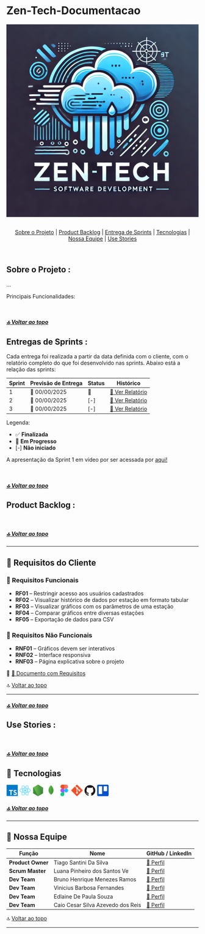 # Zen-Tech-Documentacao
<div>
<img style="vertical-align: middle" alt="logo-Zen-Tech" src="./zen tech logo.webp">
</div>

<span  id="topo">
<br>
<p  align="center">
<a  href="#sobre">Sobre o Projeto</a> |
<a  href="#backlogs">Product Backlog</a> |
<a  href="#sprint">Entrega de Sprints</a> |
<a  href="#tecnologias">Tecnologias</a> |
<a  href="#equipe">Nossa Equipe</a> |
<a  href=#useStories> Use Stories</a>
</p>
<span  id="sobre">  
<br>


<div>
<h2>
Sobre o Projeto : 
</h2>
<p>
...

Principais Funcionalidades:

</p>
</div>

<br>

##### [🔝 Voltar ao topo ](#topo)

<h2 id="sprint">
Entregas de Sprints :
</h2>

Cada entrega foi realizada a partir da data definida com o cliente, com o relatório completo do que foi desenvolvido nas sprints. Abaixo está a relação das sprints:

<div align="center">

| Sprint | Previsão de Entrega | Status | Histórico |
| ------ | -------------------- | ------ | --------- |
|   1    | 📅 00/00/2025        | :construction:  | [:round_pushpin: Ver Relatório]( ) |
|   2    | 📅 00/00/2025        | [-]  | [:round_pushpin: Ver Relatório]( ) |
|   3    | 📅 00/00/2025        | [-]  | [:round_pushpin: Ver Relatório]( ) |

</div>

Legenda:
- :white_check_mark: **Finalizada**
- :construction: **Em Progresso**
- [-] **Não iniciado**

A apresentação da Sprint 1 em vídeo por ser acessada por [aqui!]() 

<br>

##### [🔝 Voltar ao topo ](#topo)



<div>
<span  id="backlogs">
<h2>
Product Backlog :
</h2>
  <div align="center">
  </div>
</div>

<br>

##### [🔝 Voltar ao topo ](#topo)


---

## 📌 Requisitos do Cliente <span id="requisitos"></span>  

### 📌 Requisitos Funcionais  
- **RF01** – Restringir acesso aos usuários cadastrados  
- **RF02** – Visualizar histórico de dados por estação em formato tabular  
- **RF03** – Visualizar gráficos com os parâmetros de uma estação  
- **RF04** – Comparar gráficos entre diversas estações  
- **RF05** – Exportação de dados para CSV  

### 📌 Requisitos Não Funcionais  
- **RNF01** – Gráficos devem ser interativos  
- **RNF02** – Interface responsiva  
- **RNF03** – Página explicativa sobre o projeto  

📂 [📜 Documento com Requisitos](./requisitos.pdf)  

🔝 [Voltar ao topo](#topo)  

---
##### [🔝 Voltar ao topo ](#topo)

<div>
<span  id="useStories">
<h2>
Use Stories :
</h2>  
</div>

<br>

##### [🔝 Voltar ao topo ](#topo)


## 📌 Tecnologias <span id="tecnologias"></span>  

<p>

  <img src="https://raw.githubusercontent.com/devicons/devicon/master/icons/typescript/typescript-plain.svg" height="30" alt="TypeScript">
  <img src="https://raw.githubusercontent.com/devicons/devicon/master/icons/react/react-original.svg" height="30" alt="React">
  <img src="https://raw.githubusercontent.com/devicons/devicon/master/icons/nodejs/nodejs-original.svg" height="30" alt="Node.js">
  <img src="https://raw.githubusercontent.com/devicons/devicon/master/icons/mongodb/mongodb-original.svg" height="30" alt="MongoDB">
  <img src="https://raw.githubusercontent.com/devicons/devicon/master/icons/figma/figma-original.svg" height="30" alt="Figma">
  <img src="https://raw.githubusercontent.com/devicons/devicon/master/icons/git/git-original.svg" height="30" alt="Git">
  <img src="https://raw.githubusercontent.com/devicons/devicon/master/icons/github/github-original.svg" height="30" alt="GitHub">
  <img src="https://raw.githubusercontent.com/devicons/devicon/master/icons/trello/trello-plain.svg" height="30" alt="Trello">
</p>  

##### [🔝 Voltar ao topo ](#topo)

<div>

---

## 📌 Nossa Equipe <span id="equipe"></span>  

<div>
<p>

| Função          | Nome                              | GitHub / LinkedIn |
|----------------|--------------------------------|-----------------|
| **Product Owner**  | Tiago Santini Da Silva     | [🔗 Perfil](#) |
| **Scrum Master**   | Luana Pinheiro dos Santos Ve | [🔗 Perfil](#) |
| **Dev Team**       | Bruno Henrique Menezes Ramos | [🔗 Perfil](#) |
| **Dev Team**       | Vinicius Barbosa Fernandes   | [🔗 Perfil](#) |
| **Dev Team**       | Edlaine De Paula Souza       | [🔗 Perfil](#) |
| **Dev Team**       | Caio Cesar Silva Azevedo dos Reis | [🔗 Perfil](#) |
</p>
</div>  

🔝 [Voltar ao topo](#topo)  

---
